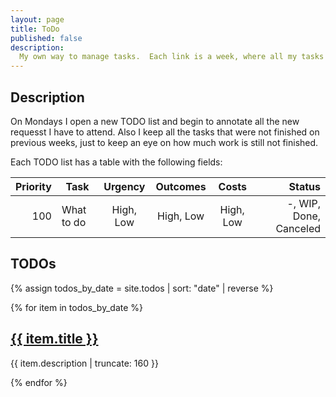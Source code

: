 ```yaml
---
layout: page
title: ToDo
published: false
description:
  My own way to manage tasks.  Each link is a week, where all my tasks are listed.
---
```


## Description

On Mondays I open a new TODO list and begin to annotate all the new requesst I
 have to attend.  Also I keep all the tasks that were not finished on previous
 weeks, just to keep an eye on how much work is still not finished.

Each TODO list has a table with the following fields:

| Priority | Task | Urgency | Outcomes | Costs | Status |
| ---------: | ------------ | :-------: | :--------: | :----: | ------: |
|   100 | What to do | High, Low | High, Low | High, Low | -, WIP, Done, Canceled |

## TODOs

{% assign todos_by_date = site.todos | sort: "date" | reverse %}

{% for item in todos_by_date %}


<h2><a href="{{ item.url | prepend: site.baseurl }}">{{ item.title }}</a></h2>

<p class="post-excerpt">{{ item.description | truncate: 160 }}</p>

{% endfor %}  